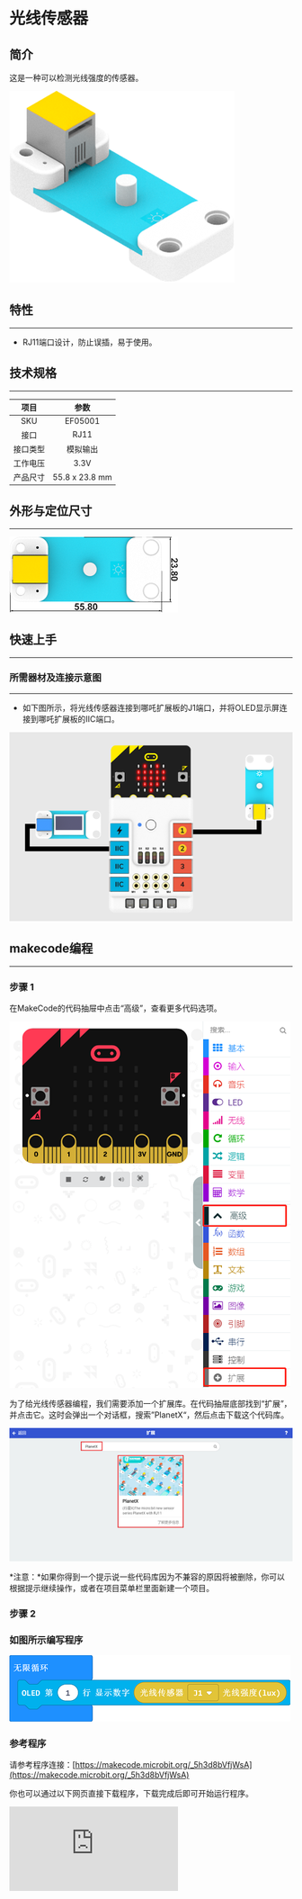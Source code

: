 # 光线传感器

## 简介
这是一种可以检测光线强度的传感器。

![](./images/05001_01.png)

## 特性
---
- RJ11端口设计，防止误插，易于使用。
## 技术规格
---

项目 | 参数
:-: | :-:
SKU|EF05001
接口|RJ11
接口类型|模拟输出
工作电压|3.3V
产品尺寸|55.8 x 23.8 mm




## 外形与定位尺寸
---


![](./images/05001_02.png)


## 快速上手
---

### 所需器材及连接示意图
---

- 如下图所示，将光线传感器连接到哪吒扩展板的J1端口，并将OLED显示屏连接到哪吒扩展板的IIC端口。


![](./images/05001_03.png)

## makecode编程
---


### 步骤 1
在MakeCode的代码抽屉中点击“高级”，查看更多代码选项。

![](./images/05001_04.png)

为了给光线传感器编程，我们需要添加一个扩展库。在代码抽屉底部找到“扩展”，并点击它。这时会弹出一个对话框，搜索”PlanetX“，然后点击下载这个代码库。

![](./images/05001_05.png)

*注意：*如果你得到一个提示说一些代码库因为不兼容的原因将被删除，你可以根据提示继续操作，或者在项目菜单栏里面新建一个项目。
### 步骤 2
### 如图所示编写程序

![](./images/05001_06.png)


### 参考程序
请参考程序连接：[https://makecode.microbit.org/_5h3d8bVfjWsA](https://makecode.microbit.org/_5h3d8bVfjWsA)

你也可以通过以下网页直接下载程序，下载完成后即可开始运行程序。

<div
    style={{
        position: 'relative',
        paddingBottom: '60%',
        overflow: 'hidden',
    }}
>
    <iframe
        src="https://makecode.microbit.org/_5h3d8bVfjWsA"
        frameborder="0"
        sandbox="allow-popups allow-forms allow-scripts allow-same-origin"
        style={{
            position: 'absolute',
            width: '100%',
            height: '100%',
        }}
    />
</div>
---

### 结果
- 通过OLED显示屏可以看到当前光照度（lux）值。

## python编程
---


### 步骤 1


为了方便的使用python对行星系列传感进行编程，我们可以使用已经编写好的库[PlanetX_MicroPython]，只需要调用函数并修改参数即可实现对应的功能。

下载压缩包并解压[PlanetX_MicroPython](https://github.com/lionyhw/PlanetX_MicroPython/archive/master.zip)

推荐使用官方平台：[Python editor](https://python.microbit.org/v/2.0)进行编程



![](./images/05001_07.png)

为了给光线传感器编程，我们需要添加enum.py和light.py两个文件。点击Load/Save，然后点击Show Files（1）下拉菜单，再点击Add file在本地找到下载并解压完成的PlanetX_MicroPython文件夹，从中选择enum.py和light.py添加进来。

![](./images/05001_08.png)
![](./images/05001_09.png)
![](./images/05001_10.png)

### 步骤 2
### 参考程序
```

from microbit import *
from enum import *
from light import *

while True:
    light = LIGHT(J1)
    light_value = int(light.get_lightlevel())
    display.scroll(str(light_value))
    sleep(2000)
```


### 结果
- 通过micro:bit上的LED矩阵可以看到当前光照度（lux）值。
## 相关案例
---

## 技术文档
---
